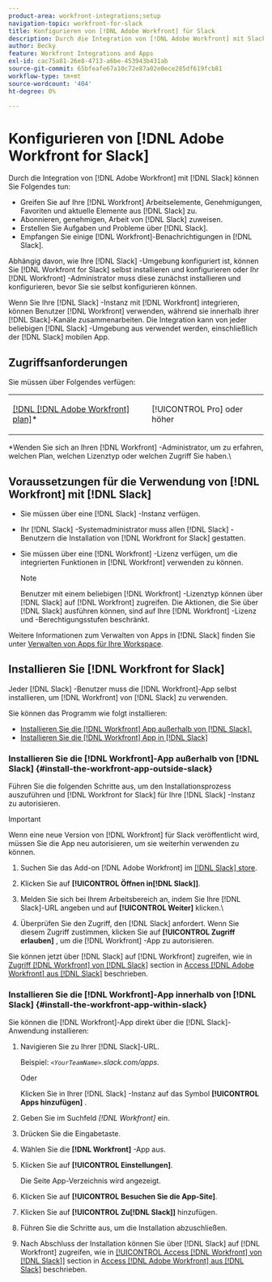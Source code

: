 ```yaml
---
product-area: workfront-integrations;setup
navigation-topic: workfront-for-slack
title: Konfigurieren von [!DNL Adobe Workfront] für Slack
description: Durch die Integration von [!DNL Adobe Workfront] mit Slack können Sie auf [!DNL Workfront] Arbeitselemente, Genehmigungen, Favoriten und aktuelle Elemente von Slack zugreifen und diese erstellen.
author: Becky
feature: Workfront Integrations and Apps
exl-id: cac75a81-26e8-4713-a6be-453943b431ab
source-git-commit: 65bfeafe67a10c72e87a02e0ece285df619fcb81
workflow-type: tm+mt
source-wordcount: '404'
ht-degree: 0%

---
```


# Konfigurieren von [!DNL Adobe Workfront for Slack]

Durch die Integration von [!DNL Adobe Workfront] mit [!DNL Slack] können Sie Folgendes tun:

* Greifen Sie auf Ihre [!DNL Workfront] Arbeitselemente, Genehmigungen, Favoriten und aktuelle Elemente aus [!DNL Slack] zu.
* Abonnieren, genehmigen, Arbeit von [!DNL Slack] zuweisen.
* Erstellen Sie Aufgaben und Probleme über [!DNL Slack].
* Empfangen Sie einige [!DNL Workfront]-Benachrichtigungen in [!DNL Slack].

Abhängig davon, wie Ihre [!DNL Slack] -Umgebung konfiguriert ist, können Sie [!DNL Workfront for Slack] selbst installieren und konfigurieren oder Ihr [!DNL Workfront] -Administrator muss diese zunächst installieren und konfigurieren, bevor Sie sie selbst konfigurieren können.

Wenn Sie Ihre [!DNL Slack] -Instanz mit [!DNL Workfront] integrieren, können Benutzer [!DNL Workfront] verwenden, während sie innerhalb ihrer [!DNL Slack]-Kanäle zusammenarbeiten. Die Integration kann von jeder beliebigen [!DNL Slack] -Umgebung aus verwendet werden, einschließlich der [!DNL Slack] mobilen App.

## Zugriffsanforderungen

Sie müssen über Folgendes verfügen:

<table style="table-layout:auto"> 
 <col> 
 </col> 
 <col> 
 </col> 
 <tbody> 
  <tr> 
   <td role="rowheader"><a href="https://www.workfront.com/plans" target="_blank">[!DNL [!DNL Adobe Workfront] plan]</a>*</td> 
   <td> <p>[!UICONTROL Pro] oder höher</p> </td> 
  </tr> 
 </tbody> 
</table>

&#42;Wenden Sie sich an Ihren [!DNL Workfront] -Administrator, um zu erfahren, welchen Plan, welchen Lizenztyp oder welchen Zugriff Sie haben.\

## Voraussetzungen für die Verwendung von [!DNL Workfront] mit [!DNL Slack]

* Sie müssen über eine [!DNL Slack] -Instanz verfügen.
* Ihr [!DNL Slack] -Systemadministrator muss allen [!DNL Slack] -Benutzern die Installation von [!DNL Workfront for Slack] gestatten.
* Sie müssen über eine [!DNL Workfront] -Lizenz verfügen, um die integrierten Funktionen in [!DNL Workfront] verwenden zu können.

  >[!NOTE]
  >
  >Benutzer mit einem beliebigen [!DNL Workfront] -Lizenztyp können über [!DNL Slack] auf [!DNL Workfront] zugreifen. Die Aktionen, die Sie über [!DNL Slack] ausführen können, sind auf Ihre [!DNL Workfront] -Lizenz und -Berechtigungsstufen beschränkt.

Weitere Informationen zum Verwalten von Apps in [!DNL Slack] finden Sie unter [Verwalten von Apps für Ihre Workspace](https://get.slack.help/hc/en-us/articles/222386767-Manage-apps-for-your-workspace).

## Installieren Sie [!DNL Workfront for Slack]

Jeder [!DNL Slack] -Benutzer muss die [!DNL Workfront]-App selbst installieren, um [!DNL Workfront] von [!DNL Slack] zu verwenden.

Sie können das Programm wie folgt installieren:

* [Installieren Sie die [!DNL Workfront] App außerhalb von [!DNL Slack].](#install-the-workfront-app-outside-slack-install-the-workfront-app-outside-slack)
* [Installieren Sie die [!DNL Workfront] App in  [!DNL Slack]](#install-the-workfront-app-within-slack-install-the-workfront-app-within-slack)

### Installieren Sie die [!DNL Workfront]-App außerhalb von [!DNL Slack] {#install-the-workfront-app-outside-slack}

Führen Sie die folgenden Schritte aus, um den Installationsprozess auszuführen und [!DNL Workfront for Slack] für Ihre [!DNL Slack] -Instanz zu autorisieren.

>[!IMPORTANT]
>
>Wenn eine neue Version von [!DNL Workfront] für Slack veröffentlicht wird, müssen Sie die App neu autorisieren, um sie weiterhin verwenden zu können.

1. Suchen Sie das Add-on [!DNL Adobe Workfront] im [[!DNL Slack] store](https://workfront.slack.com/apps/A7CLAMVNW-adobe-workfront?tab=more_info).

1. Klicken Sie auf **[!UICONTROL Öffnen in[!DNL Slack]]**.

1. Melden Sie sich bei Ihrem Arbeitsbereich an, indem Sie Ihre [!DNL Slack]-URL angeben und auf **[!UICONTROL Weiter]** klicken.\

1. Überprüfen Sie den Zugriff, den [!DNL Slack] anfordert. Wenn Sie diesem Zugriff zustimmen, klicken Sie auf **[!UICONTROL Zugriff erlauben]** , um die [!DNL Workfront] -App zu autorisieren.

Sie können jetzt über [!DNL Slack] auf [!DNL Workfront] zugreifen, wie in [Zugriff [!DNL Workfront] von  [!DNL Slack]](../../workfront-integrations-and-apps/using-workfront-with-slack/access-workfront-from-slack.md#viewing-all-available-commands) section in [Access [!DNL Adobe Workfront] aus [!DNL Slack]](../../workfront-integrations-and-apps/using-workfront-with-slack/access-workfront-from-slack.md) beschrieben.

### Installieren Sie die [!DNL Workfront]-App innerhalb von [!DNL Slack] {#install-the-workfront-app-within-slack}

Sie können die [!DNL Workfront]-App direkt über die [!DNL Slack]-Anwendung installieren:

1. Navigieren Sie zu Ihrer [!DNL Slack]-URL.

   Beispiel: *`<YourTeamName>`.slack.com/apps*.

   Oder

   Klicken Sie in Ihrer [!DNL Slack] -Instanz auf das Symbol **[!UICONTROL Apps hinzufügen]** .

1. Geben Sie im Suchfeld *[!DNL Workfront]* ein.
1. Drücken Sie die Eingabetaste.
1. Wählen Sie die **[!DNL Workfront]** -App aus.
1. Klicken Sie auf **[!UICONTROL Einstellungen]**.

   Die Seite App-Verzeichnis wird angezeigt.

1. Klicken Sie auf **[!UICONTROL Besuchen Sie die App-Site]**.
1. Klicken Sie auf **[!UICONTROL Zu[!DNL Slack]]** hinzufügen.
1. Führen Sie die Schritte aus, um die Installation abzuschließen.
1. Nach Abschluss der Installation können Sie über [!DNL Slack] auf [!DNL Workfront] zugreifen, wie in [[!UICONTROL Access [!DNL Workfront]  von  [!DNL Slack]]](../../workfront-integrations-and-apps/using-workfront-with-slack/access-workfront-from-slack.md#viewing-all-available-commands) section in [Access [!DNL Adobe Workfront]  aus  [!DNL Slack]](../../workfront-integrations-and-apps/using-workfront-with-slack/access-workfront-from-slack.md) beschrieben.
